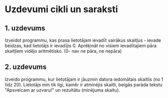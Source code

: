 # Uzdevumi cikli un saraksti
## 1. uzdevums
Izveidot programmu, kas prasa lietotājam ievadīt vairākus skaitļus - ievade beidzas, kad lietotājs ir ievadījis 0.
Aprēķināt no visiem ievadītajiem pāra skaitļiem vidējo aritmētisko. (0- nav ne pāra, ne nepāra)

## 2. uzdevums
Izveido programmu, kur lietotājam ir jāuzmin datora iedomātais skaitlis (no 1 līdz 20). Lietotājs min tik ilgi, kamēr ir atminējis skaitli, beigās parāda tekstu "Apsveicam ar uzvaru!" un rezultātu (minējuma skaitu).